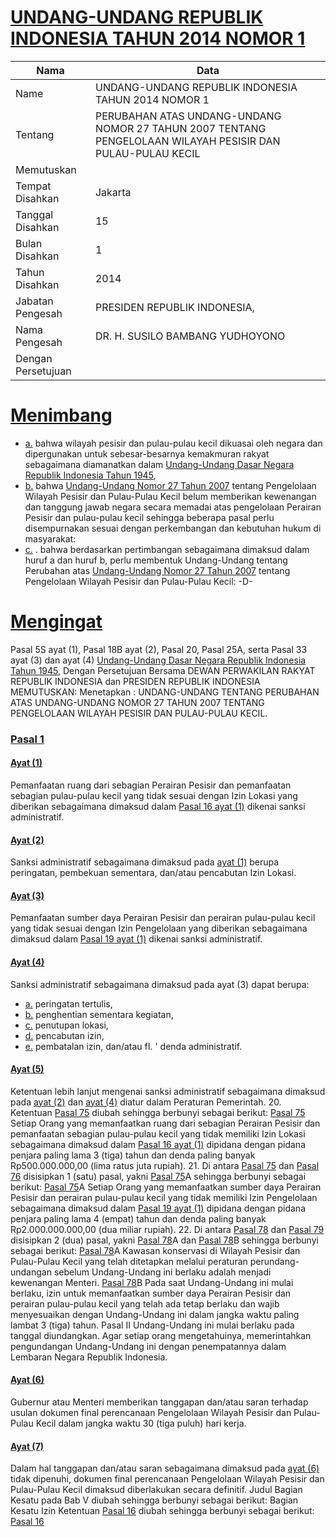 # [UNDANG-UNDANG REPUBLIK INDONESIA TAHUN 2014 NOMOR 1](http://example.org/legal/peraturan/uu/2014/1)

| Nama | Data |
| ------ | ----- |
|Name|UNDANG-UNDANG REPUBLIK INDONESIA TAHUN 2014 NOMOR 1|
|Tentang| PERUBAHAN ATAS UNDANG-UNDANG NOMOR 27 TAHUN 2007 TENTANG PENGELOLAAN WILAYAH PESISIR DAN PULAU-PULAU KECIL|
|Memutuskan||
|Tempat Disahkan|Jakarta|
|Tanggal Disahkan|15|
|Bulan Disahkan|1|
|Tahun Disahkan|2014|
|Jabatan Pengesah|PRESIDEN REPUBLIK INDONESIA,|
|Nama Pengesah|DR. H. SUSILO BAMBANG YUDHOYONO|
|Dengan Persetujuan||
# [Menimbang](http://example.org/legal/peraturan/uu/2014/1/menimbang)

* [a.](http://example.org/legal/peraturan/uu/2014/1/menimbang/huruf/a) bahwa wilayah pesisir dan pulau-pulau kecil dikuasai oleh negara dan dipergunakan untuk sebesar-besarnya kemakmuran rakyat sebagaimana diamanatkan dalam [Undang-Undang Dasar Negara Republik Indonesia Tahun 1945](http://example.org/legal/peraturan/uu),
* [b.](http://example.org/legal/peraturan/uu/2014/1/menimbang/huruf/b) bahwa [Undang-Undang Nomor 27 Tahun 2007](http://example.org/legal/peraturan/uu/2007/27) tentang Pengelolaan Wilayah Pesisir dan Pulau-Pulau Kecil belum memberikan kewenangan dan tanggung jawab negara secara memadai atas pengelolaan Perairan Pesisir dan pulau-pulau kecil sehingga beberapa pasal perlu disempurnakan sesuai dengan perkembangan dan kebutuhan hukum di masyarakat:
* [c.](http://example.org/legal/peraturan/uu/2014/1/menimbang/huruf/c) . bahwa berdasarkan pertimbangan sebagaimana dimaksud dalam huruf a dan huruf b, perlu membentuk Undang-Undang tentang Perubahan atas [Undang-Undang Nomor 27 Tahun 2007](http://example.org/legal/peraturan/uu/2007/27) tentang Pengelolaan Wilayah Pesisir dan Pulau-Pulau Kecil: -D-
# [Mengingat](http://example.org/legal/peraturan/uu/2014/1/mengingat)
Pasal 5S ayat (1), Pasal 18B ayat (2), Pasal 20, Pasal 25A, serta Pasal 33 ayat (3) dan ayat (4) [Undang-Undang Dasar Negara Republik Indonesia Tahun 1945](http://example.org/legal/peraturan/uu), Dengan Persetujuan Bersama DEWAN PERWAKILAN RAKYAT REPUBLIK INDONESIA dan PRESIDEN REPUBLIK INDONESIA MEMUTUSKAN: Menetapkan : UNDANG-UNDANG TENTANG PERUBAHAN ATAS UNDANG-UNDANG NOMOR 27 TAHUN 2007 TENTANG PENGELOLAAN WILAYAH PESISIR DAN PULAU-PULAU KECIL.

### [Pasal 1](http://example.org/legal/peraturan/uu/2014/1/pasal/0001)

#### [Ayat (1)](http://example.org/legal/peraturan/uu/2014/1/pasal/0001/versi/20140115/ayat/0001)
Pemanfaatan ruang dari sebagian Perairan Pesisir dan pemanfaatan sebagian pulau-pulau kecil yang tidak sesuai dengan Izin Lokasi yang diberikan sebagaimana dimaksud dalam [Pasal 16 ayat (1)](http://example.org/legal/peraturan/uu/2014/1/pasal/0001/versi/20140115/ayat/0001) dikenai sanksi administratif.

#### [Ayat (2)](http://example.org/legal/peraturan/uu/2014/1/pasal/0001/versi/20140115/ayat/0002)
Sanksi administratif sebagaimana dimaksud pada [ayat (1)](http://example.org/legal/peraturan/uu/2014/1/pasal/0001/versi/20140115/ayat/0001) berupa peringatan, pembekuan sementara, dan/atau pencabutan Izin Lokasi.

#### [Ayat (3)](http://example.org/legal/peraturan/uu/2014/1/pasal/0001/versi/20140115/ayat/0003)
Pemanfaatan sumber daya Perairan Pesisir dan perairan pulau-pulau kecil yang tidak sesuai dengan Izin Pengelolaan yang diberikan sebagaimana dimaksud dalam [Pasal 19 ayat (1)](http://example.org/legal/peraturan/uu/2014/1/pasal/0001/versi/20140115/ayat/0001) dikenai sanksi administratif.

#### [Ayat (4)](http://example.org/legal/peraturan/uu/2014/1/pasal/0001/versi/20140115/ayat/0004)
Sanksi administratif sebagaimana dimaksud pada ayat (3) dapat berupa:
* [a.](http://example.org/legal/peraturan/uu/2014/1/pasal/0001/versi/20140115/ayat/0004/huruf/a) peringatan tertulis,
* [b.](http://example.org/legal/peraturan/uu/2014/1/pasal/0001/versi/20140115/ayat/0004/huruf/b) penghentian sementara kegiatan,
* [c.](http://example.org/legal/peraturan/uu/2014/1/pasal/0001/versi/20140115/ayat/0004/huruf/c) penutupan lokasi,
* [d.](http://example.org/legal/peraturan/uu/2014/1/pasal/0001/versi/20140115/ayat/0004/huruf/d) pencabutan izin,
* [e.](http://example.org/legal/peraturan/uu/2014/1/pasal/0001/versi/20140115/ayat/0004/huruf/e) pembatalan izin, dan/atau fI. ' denda administratif.

#### [Ayat (5)](http://example.org/legal/peraturan/uu/2014/1/pasal/0001/versi/20140115/ayat/0005)
Ketentuan lebih lanjut mengenai sanksi administratif sebagaimana dimaksud pada [ayat (2)](http://example.org/legal/peraturan/uu/2014/1/pasal/0001/versi/20140115/ayat/0002) dan [ayat (4)](http://example.org/legal/peraturan/uu/2014/1/pasal/0001/versi/20140115/ayat/0004) diatur dalam Peraturan Pemerintah. 20. Ketentuan [Pasal 75](http://example.org/legal/peraturan/uu/2014/1/pasal/0075) diubah sehingga berbunyi sebagai berikut: [Pasal 75](http://example.org/legal/peraturan/uu/2014/1/pasal/0075) Setiap Orang yang memanfaatkan ruang dari sebagian Perairan Pesisir dan pemanfaatan sebagian pulau-pulau kecil yang tidak memiliki Izin Lokasi sebagaimana dimaksud dalam [Pasal 16 ayat (1)](http://example.org/legal/peraturan/uu/2014/1/pasal/0001/versi/20140115/ayat/0001) dipidana dengan pidana penjara paling lama 3 (tiga) tahun dan denda paling banyak Rp500.000.000,00 (lima ratus juta rupiah). 21. Di antara [Pasal 75](http://example.org/legal/peraturan/uu/2014/1/pasal/0075) dan [Pasal 76](http://example.org/legal/peraturan/uu/2014/1/pasal/0076) disisipkan 1 (satu) pasal, yakni [Pasal 75](http://example.org/legal/peraturan/uu/2014/1/pasal/0075)A sehingga berbunyi sebagai berikut: [Pasal 75](http://example.org/legal/peraturan/uu/2014/1/pasal/0075)A Setiap Orang yang memanfaatkan sumber daya Perairan Pesisir dan perairan pulau-pulau kecil yang tidak memiliki Izin Pengelolaan sebagaimana dimaksud dalam [Pasal 19 ayat (1)](http://example.org/legal/peraturan/uu/2014/1/pasal/0001/versi/20140115/ayat/0001) dipidana dengan pidana penjara paling lama 4 (empat) tahun dan denda paling banyak Rp2.000.000.000,00 (dua miliar rupiah). 22. Di antara [Pasal 78](http://example.org/legal/peraturan/uu/2014/1/pasal/0078) dan [Pasal 79](http://example.org/legal/peraturan/uu/2014/1/pasal/0079) disisipkan 2 (dua) pasal, yakni [Pasal 78](http://example.org/legal/peraturan/uu/2014/1/pasal/0078)A dan [Pasal 78](http://example.org/legal/peraturan/uu/2014/1/pasal/0078)B sehingga berbunyi sebagai berikut: [Pasal 78](http://example.org/legal/peraturan/uu/2014/1/pasal/0078)A Kawasan konservasi di Wilayah Pesisir dan Pulau-Pulau Kecil yang telah ditetapkan melalui peraturan perundang-undangan sebelum Undang-Undang ini berlaku adalah menjadi kewenangan Menteri. [Pasal 78](http://example.org/legal/peraturan/uu/2014/1/pasal/0078)B Pada saat Undang-Undang ini mulai berlaku, izin untuk memanfaatkan sumber daya Perairan Pesisir dan perairan pulau-pulau kecil yang telah ada tetap berlaku dan wajib menyesuaikan dengan Undang-Undang ini dalam jangka waktu paling lambat 3 (tiga) tahun. Pasal II Undang-Undang ini mulai berlaku pada tanggal diundangkan. Agar setiap orang mengetahuinya, memerintahkan pengundangan Undang-Undang ini dengan penempatannya dalam Lembaran Negara Republik Indonesia.

#### [Ayat (6)](http://example.org/legal/peraturan/uu/2014/1/pasal/0001/versi/20140115/ayat/0006)
Gubernur atau Menteri memberikan tanggapan dan/atau saran terhadap usulan dokumen final perencanaan Pengelolaan Wilayah Pesisir dan Pulau-Pulau Kecil dalam jangka waktu 30 (tiga puluh) hari kerja.

#### [Ayat (7)](http://example.org/legal/peraturan/uu/2014/1/pasal/0001/versi/20140115/ayat/0007)
Dalam hal tanggapan dan/atau saran sebagaimana dimaksud pada [ayat (6)](http://example.org/legal/peraturan/uu/2014/1/pasal/0001/versi/20140115/ayat/0006) tidak dipenuhi, dokumen final perencanaan Pengelolaan Wilayah Pesisir dan Pulau-Pulau Kecil dimaksud diberlakukan secara definitif. Judul Bagian Kesatu pada Bab V diubah sehingga berbunyi sebagai berikut: Bagian Kesatu Izin Ketentuan [Pasal 16](http://example.org/legal/peraturan/uu/2014/1/pasal/0016) diubah sehingga berbunyi sebagai berikut: [Pasal 16](http://example.org/legal/peraturan/uu/2014/1/pasal/0016)
